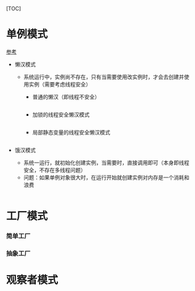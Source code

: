 [TOC]

# 单例模式

[参考](https://blog.csdn.net/weixin_42513387/article/details/112747662)

- 懒汉模式

  - 系统运行中，实例尚不存在，只有当需要使用改实例时，才会去创建并使用实例（需要考虑线程安全）

    - 普通的懒汉（即线程不安全）

    ```c++
    
    ```

    - 加锁的线程安全懒汉模式

    ```c++
    
    ```

    - 局部静态变量的线程安全懒汉模式

    ```c++
    
    ```

    

- 饿汉模式

  - 系统一运行，就初始化创建实例，当需要时，直接调用即可（本身即线程安全，不存在多线程问题）
  - 问题：如果单例对象很大时，在运行开始就创建实例对内存是一个消耗和浪费

```c++

```



# 工厂模式

### 简单工厂

### 抽象工厂



# 观察者模式